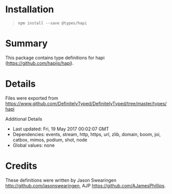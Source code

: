 # Installation
> `npm install --save @types/hapi`

# Summary
This package contains type definitions for hapi (https://github.com/hapijs/hapi).

# Details
Files were exported from https://www.github.com/DefinitelyTyped/DefinitelyTyped/tree/master/types/hapi

Additional Details
 * Last updated: Fri, 19 May 2017 00:02:07 GMT
 * Dependencies: events, stream, http, https, url, zlib, domain, boom, joi, catbox, mimos, podium, shot, node
 * Global values: none

# Credits
These definitions were written by Jason Swearingen <http://github.com/jasonswearingen>, AJP <https://github.com/AJamesPhillips>.
